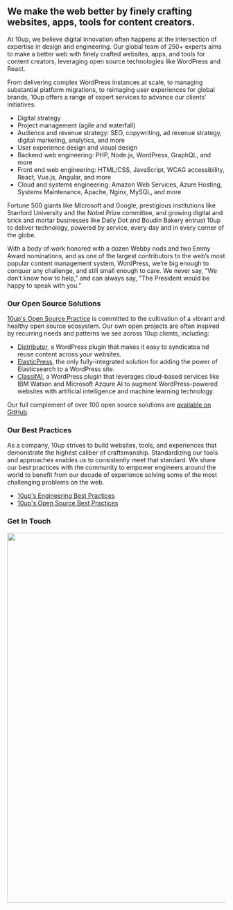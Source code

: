 ## We make the web better by finely crafting websites, apps, tools for content creators.

At 10up, we believe digital innovation often happens at the intersection of expertise in design and engineering. Our global team of 250+ experts aims to make a better web with finely crafted websites, apps, and tools for content creators, leveraging open source technologies like WordPress and React.

From delivering complex WordPress instances at scale, to managing substantial platform migrations, to reimaging user experiences for global brands, 10up offers a range of expert services to advance our clients’ initiatives:

* Digital strategy
* Project management (agile and waterfall)
* Audience and revenue strategy: SEO, copywriting, ad revenue strategy, digital marketing, analytics, and more
* User experience design and visual design
* Backend web engineering: PHP, Node.js, WordPress, GraphQL, and more
* Front end web engineering: HTML/CSS, JavaScript, WCAG accessibility, React, Vue.js, Angular, and more
* Cloud and systems engineering: Amazon Web Services, Azure Hosting, Systems Maintenance, Apache, Nginx, MySQL, and more

Fortune 500 giants like Microsoft and Google, prestigious institutions like Stanford University and the Nobel Prize committee, and growing digital and brick and mortar businesses like Daily Dot and Boudin Bakery entrust 10up to deliver technology, powered by service, every day and in every corner of the globe. 

With a body of work honored with a dozen Webby nods and two Emmy Award nominations, and as one of the largest contributors to the web’s most popular content management system, WordPress, we’re big enough to conquer any challenge, and still small enough to care. We never say, "We don’t know how to help," and can always say, "The President would be happy to speak with you."

### Our Open Source Solutions
[10up's Open Source Practice](https://10up.com/blog/2019/open-source-practice/) is committed to the cultivation of a vibrant and healthy open source ecosystem. Our own open projects are often inspired by recurring needs and patterns we see across 10up clients, including:
* [Distributor](https://github.com/10up/distributor), a WordPress plugin that makes it easy to syndicatea nd reuse content across your websites.
* [ElasticPress](https://github.com/10up/ElasticPress), the only fully-integrated solution for adding the power of Elasticsearch to a WordPress site.
* [ClassifAI](https://github.com/10up/classifai), a WordPress plugin that leverages cloud-based services like IBM Watson and Microsoft Azqure AI to augment WordPress-powered websites with artificial intelligence and machine learning technology.

Our full complement of over 100 open source solutions are [available on GitHub](https://github.com/orgs/10up/repositories).

### Our Best Practices
As a company, 10up strives to build websites, tools, and experiences that demonstrate the highest caliber of craftsmanship. Standardizing our tools and approaches enables us to consistently meet that standard. We share our best practices with the community to empower engineers around the world to benefit from our decade of experience solving some of the most challenging problems on the web.

* [10up's Engineering Best Practices](https://10up.github.io/Engineering-Best-Practices/)
* [10up's Open Source Best Practices](https://10up.github.io/Open-Source-Best-Practices/)

### Get In Touch
<p align="center">
<a href="http://10up.com/contact/"><img src="https://10up.com/uploads/2016/10/10up-Github-Banner.png" width="850"></a>
</p>